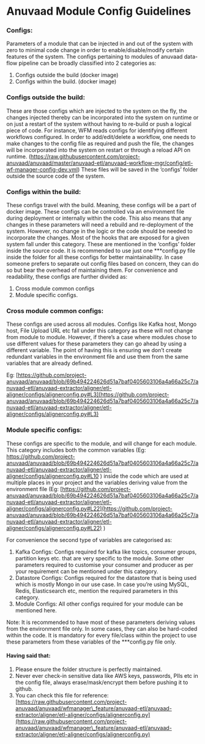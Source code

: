 # Anuvaad Module Config Guidelines



### Configs:

Parameters of a module that can be injected in and out of the system with zero to minimal code change in order to enable/disable/modify certain features of the system. The configs pertaining to modules of anuvaad data-flow pipeline can be broadly classified into 2 categories as:

1. Configs outside the build (docker image)
2. Configs within the build. (docker image)

### Configs outside the build:

These are those configs which are injected to the system on the fly, the changes injected thereby can be incorporated into the system on runtime or on just a restart of the system without having to re-build or push a logical piece of code. For instance, WFM reads configs for identifying different workflows configured. In order to add/edit/delete a workflow, one needs to make changes to the config file as required and push the file, the changes will be incorporated into the system on restart or through a reload API on runtime. (https://raw.githubusercontent.com/project-anuvaad/anuvaad/master/anuvaad-etl/anuvaad-workflow-mgr/config/etl-wf-manager-config-dev.yml) These files will be saved in the ‘configs’ folder outside the source code of the system.

### Configs within the build:

These configs travel with the build. Meaning, these configs will be a part of docker image. These configs can be controlled via an environment file during deployment or internally within the code. This also means that any changes in these parameters will need a rebuild and re-deployment of the system. However, no change in the logic or the code should be needed to incorporate the changes. Most of the hooks that are exposed for a given system fall under this category. These are mentioned in the ‘configs’ folder inside the source code. It is recommended to use just one \*\*\*config.py file inside the folder for all these configs for better maintainability. In case someone prefers to separate out config files based on concern, they can do so but bear the overhead of maintaining them. For convenience and readability, these configs are further divided as:

1. Cross module common configs
2. Module specific configs.

### Cross module common configs:

These configs are used across all modules. Configs like Kafka host, Mongo host, File Upload URL etc fall under this category as these will not change from module to module. However, if there’s a case where modules chose to use different values for these parameters they can go ahead by using a different variable. The point of having this is ensuring we don’t create redundant variables in the environment file and use them from the same variables that are already defined.

Eg: [https://github.com/project-anuvaad/anuvaad/blob/69b494224626d51a7baf0405603106a4a66a25c7/anuvaad-etl/anuvaad-extractor/aligner/etl-aligner/configs/alignerconfig.py#L3](https://github.com/project-anuvaad/anuvaad/blob/69b494224626d51a7baf0405603106a4a66a25c7/anuvaad-etl/anuvaad-extractor/aligner/etl-aligner/configs/alignerconfig.py#L3)

### Module specific configs:

These configs are specific to the module, and will change for each module. This category includes both the common variables (Eg: https://github.com/project-anuvaad/anuvaad/blob/69b494224626d51a7baf0405603106a4a66a25c7/anuvaad-etl/anuvaad-extractor/aligner/etl-aligner/configs/alignerconfig.py#L10 ) inside the code which are used at multiple places in your project and the variables deriving value from the environment file (Eg: [https://github.com/project-anuvaad/anuvaad/blob/69b494224626d51a7baf0405603106a4a66a25c7/anuvaad-etl/anuvaad-extractor/aligner/etl-aligner/configs/alignerconfig.py#L22](https://github.com/project-anuvaad/anuvaad/blob/69b494224626d51a7baf0405603106a4a66a25c7/anuvaad-etl/anuvaad-extractor/aligner/etl-aligner/configs/alignerconfig.py#L22) )

For convenience the second type of variables are categorised as:

1. Kafka Configs: Configs required for kafka like topics, consumer groups, partition keys etc. that are very specific to the module. Some other parameters required to customise your consumer and producer as per your requirement can be mentioned under this category.
2. Datastore Configs: Configs required for the datastore that is being used which is mostly Mongo in our use case. In case you’re using MySQL, Redis, Elasticsearch etc, mention the required parameters in this category.
3. Module Configs: All other configs required for your module can be mentioned here.

Note: It is recommended to have most of these parameters deriving values from the environment file only. In some cases, they can also be hard-coded within the code. It is mandatory for every file/class within the project to use these parameters from these variables of the \*\*\*config.py file only.

#### Having said that:

1. Please ensure the folder structure is perfectly maintained.
2. Never ever check-in sensitive data like AWS keys, passwords, PIIs etc in the config file, always erase/mask/encrypt them before pushing it to github.
3. You can check this file for reference: [https://raw.githubusercontent.com/project-anuvaad/anuvaad/wfmanager\_feature/anuvaad-etl/anuvaad-extractor/aligner/etl-aligner/configs/alignerconfig.py](https://raw.githubusercontent.com/project-anuvaad/anuvaad/wfmanager\_feature/anuvaad-etl/anuvaad-extractor/aligner/etl-aligner/configs/alignerconfig.py)
